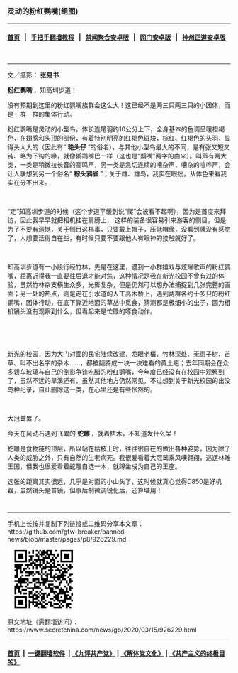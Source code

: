 ### 灵动的粉红鹦嘴(组图)
------------------------

#### [首页](https://github.com/gfw-breaker/banned-news/blob/master/README.md) &nbsp;&nbsp;|&nbsp;&nbsp; [手把手翻墙教程](https://github.com/gfw-breaker/guides/wiki) &nbsp;&nbsp;|&nbsp;&nbsp; [禁闻聚合安卓版](https://github.com/gfw-breaker/bn-android) &nbsp;&nbsp;|&nbsp;&nbsp; [网门安卓版](https://github.com/oGate2/oGate) &nbsp;&nbsp;|&nbsp;&nbsp; [神州正道安卓版](https://github.com/SzzdOgate/update) 



<div class="article_right" style="fone-color:#000">
 <p style="text-align: center;">
  <img alt="" src="//img3.secretchina.com/pic/2020/3-14/p2647923a791033937-ss.jpg"/>
  <span id="hideid" name="hideid" style="color:red;display:none;">
   <span href="https://www.secretchina.com">
   </span>
  </span>
 </p>
 <div id="txt-mid1-t21-2017">
  

---


  </div>
 </div>
 <p>
  文／摄影：
  <strong>
   <span href="https://www.secretchina.com/news/gb/tag/张易书" target="_blank">
    张易书
   </span>
  </strong>
  <span id="hideid" name="hideid" style="color:red;display:none;">
   <span href="https://www.secretchina.com">
   </span>
  </span>
 </p>
 <p>
  <strong>
   <span href="https://www.secretchina.com/news/gb/tag/粉红鹦嘴" target="_blank">
    粉红鹦嘴
   </span>
  </strong>
  ，知高圳步道！
 </p>
 <p>
  没有预期到这里的粉红鹦嘴族群会这么大！这已经不是两三只两三只的小团体，而是一群一群的集体行动。
 </p>
 <p>
  粉红鹦嘴是灵动的小型鸟，体长连尾羽约10公分上下，全身基本的色调呈暖橙褐色，在翅膀和头顶的部份，有着特别明亮的红褐色斑块，棕红、红褐色的头羽，显得头大大的（因此有“
  <strong>
   <span href="https://www.secretchina.com/news/gb/tag/艳头仔" target="_blank">
    艳头仔
   </span>
  </strong>
  ”的俗名），与其他小型鸟最大的不同，是有张又短又钝、略为下钩的喙，就像鹦鹉嘴巴一样（这也是“鹦嘴”两字的由来）。叫声有两大类，一类是稍微拉长音的高鸣声，另一类是急切连续的嘈杂声，嘈杂的喧哗声，会让人联想到另一个俗名“
  <strong>
   棕头鸦雀
  </strong>
  ”；关于雌、雄鸟，我实在眼拙，从体色来看我实在分不出来。
 </p>
 <p style="text-align: center;">
  <img alt="" src="//img3.secretchina.com/pic/2020/3-14/p2647926a172968095-ss.jpg"/>
 </p>
 <p>
  “走”知高圳步道的时候（这个步道平缓到说“爬”会被看不起啊），因为是首度来拜访，因此我早早就把相机挂在肩膀上， 这样的装备很容易引来游客的侧目，但是为了不要有遗憾，关于侧目这档事，只要戴上帽子，压低帽缘，没看到就没有感觉了，人想要活得自在些，有时候只要不要跟他人有眼神的接触就好了。
 </p>
 <p style="text-align: center;">
  <img alt="" src="//img3.secretchina.com/pic/2020/3-14/p2647925a366386003-ss.jpg"/>
 </p>
 <p>
  知高圳步道有一小段行经竹林，先是在这里，遇到一小群嬉戏与炫耀歌声的粉红鹦嘴，距离近得我一直要往后退才能对焦，这种情况是我在新光校园不曾有过的体验，虽然竹林杂支横生众多，光影复杂，但是仍然可以想办法捕捉到几张完整的画面；另一处的热点，则是走在引水道的人工高木桥上，遇到两群各约十多只的粉红鹦嘴，团体行动，在底下靠近地面的草丛中觅食，猜测都是极细小的虫子，因为相机镜头没有观察到什么，但看起来是忙碌的啄食动作。
 </p>
 <p style="text-align: center;">
  <img alt="" src="//img3.secretchina.com/pic/2020/3-14/p2647924a134480586-ss.jpg"/>
 </p>
 <p style="text-align: center;">
  <img alt="" src="//img3.secretchina.com/pic/2020/3-14/p2647922a627708265-ss.jpg"/>
 </p>
 <p>
  新光的校园，因为大门对面的民宅陆续改建，龙眼老欉、竹林深处、无患子树、芒草、叫不出名字的杂木……，都被翻腾成一块一块难看的黄土疤；去年同期会在众多轿车玻璃与自己的倒影争锋吃醋的粉红鹦嘴，今年度已经没有在校园中观察到了，虽然不远的旱溪还有，虽然其他地方仍然常见，不过想到关于新光校园的出没鸟种纪录，自此删除这一类，在心里还是有些怅然的。
 </p>
 <p style="text-align: center;">
  <img alt="" src="//img3.secretchina.com/pic/2020/3-14/p2647921a386016036-ss.jpg"/>
 </p>
 <p>
  大冠鹫累了。
 </p>
 <p>
  今天在风动石遇到飞累的
  <strong>
   <span href="https://www.secretchina.com/news/gb/tag/蛇雕" target="_blank">
    蛇雕
   </span>
  </strong>
  ，就着枯木，不知道发什么呆！
 </p>
 <p>
  蛇雕是食物链的顶层，所以站在枯枝上时，往往很自在的做出各种姿势，因为除了人类的威胁之外，只有自然的生老病死。我很爱看着大冠鹫乘风噢翱翔，巡逻林雕王国，但我也很爱看着蛇雕自选一木，就蹲坐成为自己的王座。
 </p>
 <p>
  这张的距离其实很远，几乎是对面的小山头了，这时候就真心觉得D850是好机器，虽然镜头是普镜，但事后制微调锐化后，还算堪用！
  <center>
   <div>
    <div id="txt-mid2-t22-2017" style="display: block;  max-height: 351px;  overflow: hidden;">
     <div id="SC-21xxx">
     </div>
     <ins class="adsbygoogle" data-ad-client="ca-pub-1276641434651360" data-ad-format="auto" data-ad-slot="4301710469" data-full-width-responsive="true" style="display:block">
     </ins>
    </div>
   </div>
  </center>
  <div style="padding-top:12px;">
  </div>
 </p>
</div>

<hr/>
手机上长按并复制下列链接或二维码分享本文章：<br/>
https://github.com/gfw-breaker/banned-news/blob/master/pages/p8/926229.md <br/>
<a href='https://github.com/gfw-breaker/banned-news/blob/master/pages/p8/926229.md'><img src='https://github.com/gfw-breaker/banned-news/blob/master/pages/p8/926229.md.png'/></a> <br/>
原文地址（需翻墙访问）：https://www.secretchina.com/news/gb/2020/03/15/926229.html


------------------------
#### [首页](https://github.com/gfw-breaker/banned-news/blob/master/README.md) &nbsp;|&nbsp; [一键翻墙软件](https://github.com/gfw-breaker/nogfw/blob/master/README.md) &nbsp;| [《九评共产党》](https://github.com/gfw-breaker/9ping.md/blob/master/README.md#九评之一评共产党是什么) | [《解体党文化》](https://github.com/gfw-breaker/jtdwh.md/blob/master/README.md) | [《共产主义的终极目的》](https://github.com/gfw-breaker/gczydzjmd.md/blob/master/README.md)


<img src='http://gfw-breaker.win/banned-news/pages/p8/926229.md' width='0px' height='0px'/>
